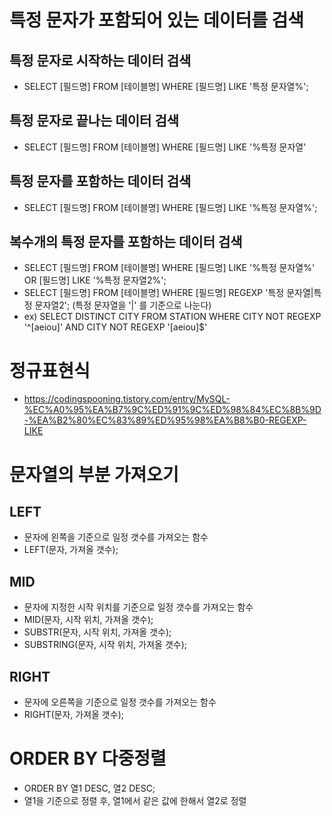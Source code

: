 # 특정 문자가 포함되어 있는 데이터를 검색

## 특정 문자로 시작하는 데이터 검색
* SELECT [필드명] FROM [테이블명] WHERE [필드명] LIKE '특정 문자열%';

## 특정 문자로 끝나는 데이터 검색
* SELECT [필드명] FROM [테이블명] WHERE [필드명] LIKE '%특정 문자열'

## 특정 문자를 포함하는 데이터 검색
* SELECT [필드명] FROM [테이블명] WHERE [필드명] LIKE '%특정 문자열%';

## 복수개의 특정 문자를 포함하는 데이터 검색 
* SELECT [필드명] FROM [테이블명] WHERE [필드명] LIKE '%특정 문자열%' OR [필드명] LIKE '%특정 문자열2%';
* SELECT [필드명] FROM [테이블명] WHERE [필드명] REGEXP '특정 문자열|특정 문자열2'; (특정 문자열을 '|' 를 기준으로 나눈다)
* ex) SELECT DISTINCT CITY FROM STATION WHERE CITY NOT REGEXP '^[aeiou]' AND CITY NOT REGEXP '[aeiou]$'

# 정규표현식 
* https://codingspooning.tistory.com/entry/MySQL-%EC%A0%95%EA%B7%9C%ED%91%9C%ED%98%84%EC%8B%9D-%EA%B2%80%EC%83%89%ED%95%98%EA%B8%B0-REGEXP-LIKE

# 문자열의 부분 가져오기

## LEFT
* 문자에 왼쪽을 기준으로 일정 갯수를 가져오는 함수
* LEFT(문자, 가져올 갯수);

## MID
* 문자에 지정한 시작 위치를 기준으로 일정 갯수를 가져오는 함수
* MID(문자, 시작 위치, 가져올 갯수);
* SUBSTR(문자, 시작 위치, 가져올 갯수);
* SUBSTRING(문자, 시작 위치, 가져올 갯수);

## RIGHT
* 문자에 오른쪽을 기준으로 일정 갯수를 가져오는 함수
* RIGHT(문자, 가져올 갯수);

# ORDER BY 다중정렬
* ORDER BY 열1 DESC, 열2 DESC;
* 열1을 기준으로 정렬 후, 열1에서 같은 값에 한해서 열2로 정렬
